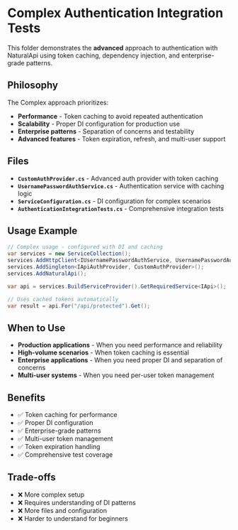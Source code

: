 # Complex Authentication Integration Tests

This folder demonstrates the **advanced** approach to authentication with NaturalApi using token caching, dependency injection, and enterprise-grade patterns.

## Philosophy

The Complex approach prioritizes:
- **Performance** - Token caching to avoid repeated authentication
- **Scalability** - Proper DI configuration for production use
- **Enterprise patterns** - Separation of concerns and testability
- **Advanced features** - Token expiration, refresh, and multi-user support

## Files

- **`CustomAuthProvider.cs`** - Advanced auth provider with token caching
- **`UsernamePasswordAuthService.cs`** - Authentication service with caching logic
- **`ServiceConfiguration.cs`** - DI configuration for complex scenarios
- **`AuthenticationIntegrationTests.cs`** - Comprehensive integration tests

## Usage Example

```csharp
// Complex usage - configured with DI and caching
var services = new ServiceCollection();
services.AddHttpClient<IUsernamePasswordAuthService, UsernamePasswordAuthService>();
services.AddSingleton<IApiAuthProvider, CustomAuthProvider>();
services.AddNaturalApi();

var api = services.BuildServiceProvider().GetRequiredService<IApi>();

// Uses cached tokens automatically
var result = api.For("/api/protected").Get();
```

## When to Use

- **Production applications** - When you need performance and reliability
- **High-volume scenarios** - When token caching is essential
- **Enterprise applications** - When you need proper DI and separation of concerns
- **Multi-user systems** - When you need per-user token management

## Benefits

- ✅ Token caching for performance
- ✅ Proper DI configuration
- ✅ Enterprise-grade patterns
- ✅ Multi-user token management
- ✅ Token expiration handling
- ✅ Comprehensive test coverage

## Trade-offs

- ❌ More complex setup
- ❌ Requires understanding of DI patterns
- ❌ More files and configuration
- ❌ Harder to understand for beginners
